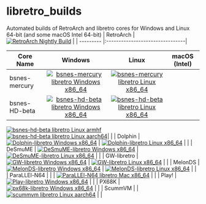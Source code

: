# libretro_builds
Automated builds of RetroArch and libretro cores for Windows and Linux 64-bit (and some macOS Intel 64-bit)
| RetroArch | [![RetroArch Nightly Build](https://github.com/hizzlekizzle/RetroArch-AppImage/workflows/RetroArch%20Nightly%20Build/badge.svg)](https://github.com/hizzlekizzle/RetroArch-AppImage/releases/tag/Nightlies) |
| --------- |:--------------------------------|

| Core Name | Windows | Linux | macOS (Intel) |
| --------- |:-------:|:-----:|:-------------:|
| bsnes-mercury | [![bsnes-mercury libretro Windows x86_64](https://github.com/hunterk/libretro_builds/workflows/bsnes-mercury%20libretro%20Windows%20x86_64/badge.svg)](https://github.com/hunterk/libretro_builds/releases/download/Windows_64-bit/bsnes-mercury-bundle.zip) | [![bsnes-mercury libretro Linux x86_64](https://github.com/hunterk/libretro_builds/workflows/bsnes-mercury%20libretro%20Linux%20x86_64/badge.svg)](https://github.com/hunterk/libretro_builds/releases/download/Linux_64-bit/bsnes-mercury-bundle.zip) | |
| bsnes-HD-beta | [![bsnes-hd-beta libretro Windows x86_64](https://github.com/hunterk/libretro_builds/workflows/bsnes-hd-beta%20libretro%20Windows%20x86_64/badge.svg)](https://github.com/hunterk/libretro_builds/releases/download/Windows_64-bit/bsnes_hd_beta_libretro.dll.zip) | [![bsnes-hd-beta libretro Linux x86_64](https://github.com/hunterk/libretro_builds/workflows/bsnes-hd-beta%20libretro%20Linux%20x86_64/badge.svg)](https://github.com/hunterk/libretro_builds/releases/download/Linux_64-bit/bsnes_hd_beta_libretro.so.zip)
[![bsnes-hd-beta libretro Linux armhf](https://github.com/hunterk/libretro_builds/actions/workflows/linarmhf_bsnes-hd-beta.yml/badge.svg)](https://github.com/hunterk/libretro_builds/releases/download/Linux_armhf/bsnes_hd_beta_libretro.so.zip)
[![bsnes-hd-beta libretro Linux aarch64](https://github.com/hunterk/libretro_builds/actions/workflows/linaarch64_bsnes-hd-beta.yml/badge.svg)](https://github.com/hunterk/libretro_builds/releases/download/Linux_aarch64/bsnes_hd_beta_libretro.so.zip)| |
| Dolphin   | [![Dolphin-libretro Windows x86_64](https://github.com/hunterk/libretro_builds/workflows/Dolphin-libretro%20Windows%20x86_64/badge.svg)](https://github.com/hunterk/libretro_builds/releases/download/Windows_64-bit/dolphin_libretro.dll.zip) | [![Dolphin-libretro Linux x86_64](https://github.com/hunterk/libretro_builds/workflows/Dolphin-libretro%20Linux%20x86_64/badge.svg)](https://github.com/hunterk/libretro_builds/releases/download/Linux_64-bit/dolphin_libretro.so.zip) | |
| DeSmuME   | [![DeSmuME-libretro Windows x86_64](https://github.com/hunterk/libretro_builds/workflows/DeSmuME-libretro%20Windows%20x86_64/badge.svg)](https://github.com/hunterk/libretro_builds/releases/download/Windows_64-bit/desmume_libretro.dll.zip) | [![DeSmuME-libretro Linux x86_64](https://github.com/hunterk/libretro_builds/workflows/DeSmuME-libretro%20Linux%20x86_64/badge.svg)](https://github.com/hunterk/libretro_builds/releases/download/Linux_64-bit/desmume_libretro.so.zip) | |
| GW-libretro   | [![GW-libretro Windows x86_64](https://github.com/hunterk/libretro_builds/workflows/GW-libretro%20Windows%20x86_64/badge.svg)](https://github.com/hunterk/libretro_builds/releases/download/Windows_64-bit/gw_libretro.dll.zip) | [![GW-libretro Linux x86_64](https://github.com/hunterk/libretro_builds/workflows/GW-libretro%20Linux%20x86_64/badge.svg)](https://github.com/hunterk/libretro_builds/releases/download/Linux_64-bit/gw_libretro.so.zip) | |
| MelonDS   | [![MelonDS-libretro Windows x86_64](https://github.com/hunterk/libretro_builds/workflows/MelonDS-libretro%20Windows%20x86_64/badge.svg)](https://github.com/hunterk/libretro_builds/releases/download/Windows_64-bit/melonds_libretro.dll.zip) | [![MelonDS-libretro Linux x86_64](https://github.com/hunterk/libretro_builds/workflows/MelonDS-libretro%20Linux%20x86_64/badge.svg)](https://github.com/hunterk/libretro_builds/releases/download/Linux_64-bit/melonds_libretro.so.zip) | |
| ParaLLEl-N64      | | | [![ParaLLEl-N64 libretro Mac x86_64](https://github.com/hunterk/libretro_builds/workflows/ParaLLEl-N64%20libretro%20Mac%20x86_64/badge.svg)](https://github.com/hunterk/libretro_builds/releases/download/macOS_x86_64/parallel_n64_libretro.dylib.zip) | |
| Play!      | [![Play-libretro Windows x86_64](https://github.com/hunterk/libretro_builds/actions/workflows/win64_play.yml/badge.svg)](https://github.com/hunterk/libretro_builds/releases/download/Windows_64-bit/play_libretro.dll.zip) | |
| PX68K      | [![px68k-libretro Windows x86_64](https://github.com/hunterk/libretro_builds/actions/workflows/win64_px68k.yml/badge.svg)](https://github.com/hunterk/libretro_builds/releases/download/Windows_64-bit/px68k_libretro.dll.zip) | | 
| ScummVM      | | [![scummvm libretro Linux aarch64](https://github.com/hunterk/libretro_builds/actions/workflows/linaarch64_scummvm.yml/badge.svg)](https://github.com/hunterk/libretro_builds/releases/download/Linux_aarch64/scummvm_libretro.so.zip) | |
